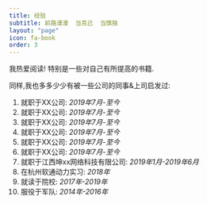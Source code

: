 ```yaml
---
title: 经验
subtitle: 前路漫漫  当克己  当慎独
layout: "page"
icon: fa-book
order: 3
---
```


我热爱阅读! 特别是一些对自己有所提高的书籍.

同样,我也多多少少有被一些公司的同事&上司启发过:

1. 就职于XX公司: *2019年7月-至今*
2. 就职于XX公司: *2019年7月-至今*
3. 就职于XX公司: *2019年7月-至今*
4. 就职于XX公司: *2019年7月-至今*
5. 就职于XX公司: *2019年7月-至今*
6. 就职于XX公司: *2019年7月-至今*
7. 就职于江西坤xx网络科技有限公司: *2019年1月-2019年6月*
8. 在杭州软通动力实习: *2018年*
9. 就读于院校: *2017年-2019年*
10. 服役于军队: *2014年-2016年*

<!-- source: [The Guardian](https://www.theguardian.com/books/booksblog/2011/jan/04/best-boring-books) -->